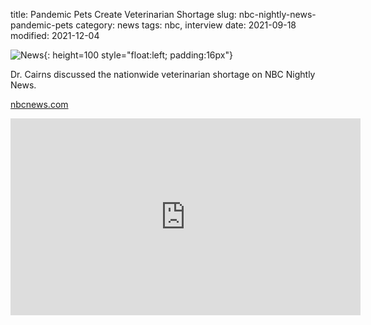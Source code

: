 title: Pandemic Pets Create Veterinarian Shortage
slug: nbc-nightly-news-pandemic-pets
category: news
tags: nbc, interview
date: 2021-09-18
modified: 2021-12-04

![News]({static}/images/news.gif){: height=100 style="float:left; padding:16px"}

Dr. Cairns discussed the nationwide veterinarian shortage on NBC Nightly News.

[nbcnews.com](https://www.nbcnews.com/nightly-news/video/pandemic-pets-create-veterinarian-shortage-121267781733)

<iframe loading="lazy" width="560" height="315" src="https://www.nbcnews.com/news/embedded-video/mmvo121267781733" scrolling="no" frameborder="0" allowfullscreen></iframe>
